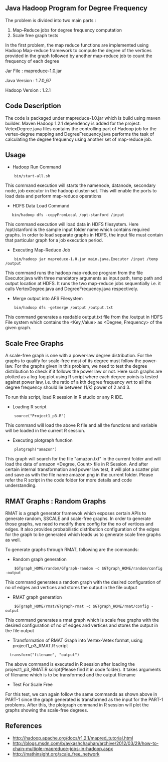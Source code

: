 ## Java Hadoop Program for Degree Frequency

The problem is divided into two main parts :
1. Map-Reduce jobs for degree frequency computation
2. Scale free graph tests 
 
 
In the first problem, the map reduce functions are implemented using Hadoop Map-reduce framework to compute the degree of the vertices provided in the graph followed by another map-reduce job to count the frequency of each degree
 
 Jar File : mapreduce-1.0.jar
 
 Java Version : 1.7.0_67
 
 Hadoop Version : 1.2.1

## Code Description
 The code is packaged under mapreduce-1.0.jar which is build using maven builder. Maven Hadoop 1.2.1 dependency is added for the project. VetexDegree.java files contains the controlling part of Hadoop job for the vertex-degree mapping and DegreeFrequency.java performs the task of calculating the degree frequency using another set of map-reduce job.


## Usage

* Hadoop Run Command

````
    bin/start-all.sh
````
This command execution will starts the namenode, datanode, secondary node, job executor in the hadoop cluster-set. This will enable the ports to load data and perform map-reduce operations


* HDFS Data Load Command

```
   bin/hadoop dfs -copyFromLocal /opt-stanford /input
```

This command execution will load data in HDFS filesystem. Here /opt/stanford is the sample input folder name which contains required graphs. In order to load separate graphs in HDFS, the input file must contain that particular graph for a job execution period.

* Executing Map-Reduce Job

```
    bin/hadoop jar mapreduce-1.0.jar main.java.Executor /input /temp /output
```

This command runs the hadoop map-reduce program from the file Executor.java with three mandatory  arguments as input path, temp path and output location at HDFS. It runs the two map-reduce jobs sequentially i.e. it calls VertexDegree.java and DegreeFrequency.java respectively. 

* Merge output into AFS Filesystem

```
    bin/hadoop dfs -getmerge /output /output.txt
```
This command generates a readable output.txt file from the /output in HDFS File system which contains the <Key,Value> as <Degree, Frequency> of the given graph.


## Scale Free Graphs

A scale-free graph is one with a power-law degree distribution. For the graphs to qualify for scale-free most of its degree must follow the power-law. For the graphs given in this problem, we need to test the degree distribution to check if it follows the power law or not. Here such graphs are plotted as a log-log plot using R script where each degree points is tested against power law, i.e. the ratio of a kth degree frequency wrt to all the degree frequency should lie between (1/k) power of 2 and 3. 

To run this script, load R session in R studio or any R IDE.

* Loading R script
```
    source("Project1_p3.R")
```
This command will load the above R file and all the functions and variable will be loaded in the current R session.

* Executing plotgraph function
```
    plotgraph("amazon")
```

This graph will search for the file "amazon.txt" in the current folder and will load the data of amazon <Degree, Count> file in R Session. And after certain internal transformation and power law test, it will plot a scatter plot and save as with the file name amazon.png in the current folder.
Please refer the R script in the code folder for more details and code understanding.


## RMAT Graphs : Random Graphs

RMAT is a graph generator framewok which exposes certain APIs to generate random, SSCALE and scale-free graphs. In order to generate those graphs, we need to modify there config for the no of vertices and edges. It also provides probabilistic distribution configuration of the edges for the graph to be generated which leads us to generate scale free graphs as well.

To generate graphs through RMAT, following are the commands:

* Random graph generation

``` 
    $GTgraph_HOME/random/GTgraph-random -c $GTgraph_HOME/random/config -output         

```

This command generates a random graph with the desired configuration of no of edges and vertices and stores the output in the file output

* RMAT graph generation

```
    $GTgraph_HOME/rmat/GTgraph-rmat -c $GTgraph_HOME/rmat/config -output         

```

This command generates a rmat graph which is scale free graphs with the desired configuration of no of edges and vertices and stores the output in the file output

* Transformation of RMAT Graph into Vertex-Vetex format, using project1_p3_RMAT.R script
```
  transform("filename", "output")
```
The above command is executed in R session after loading the project1_p3_RMAT.R script(Please find it in code folder). It takes arguments of filename which is to be transformed and the output filename

* Test For Scale Free

For this test, we can again follow the same commands as shown above in PART-1 since the graph generated is transformed as the input for the PART-1 problems. After this, the plotgraph command in R session will plot the graphs showing the scale-free degrees.

## References
* http://hadoop.apache.org/docs/r1.2.1/mapred_tutorial.html
* http://blogs.msdn.com/b/avkashchauhan/archive/2012/03/29/how-to-chain-multiple-mapreduce-jobs-in-hadoop.aspx
* http://mathinsight.org/scale_free_network

